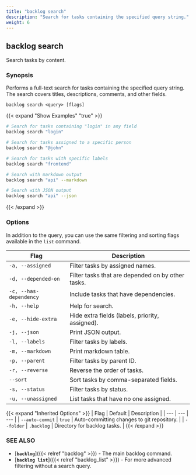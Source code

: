 ```yaml
---
title: "backlog search"
description: "Search for tasks containing the specified query string."
weight: 6
---
```


## backlog search

Search tasks by content.

### Synopsis

Performs a full-text search for tasks containing the specified query string. The search covers titles, descriptions, comments, and other fields.

```
backlog search <query> [flags]
```

{{< expand "Show Examples" "true" >}}
```bash
# Search for tasks containing "login" in any field
backlog search "login"

# Search for tasks assigned to a specific person
backlog search "@john"

# Search for tasks with specific labels
backlog search "frontend"

# Search with markdown output
backlog search "api" --markdown

# Search with JSON output
backlog search "api" --json
```
{{< /expand >}}

### Options

In addition to the query, you can use the same filtering and sorting flags available in the `list` command.

| Flag | Description |
| --- | --- |
| `-a, --assigned` | Filter tasks by assigned names. |
| `-d, --depended-on` | Filter tasks that are depended on by other tasks. |
| `-c, --has-dependency` | Include tasks that have dependencies. |
| `-h, --help` | Help for search. |
| `-e, --hide-extra` | Hide extra fields (labels, priority, assigned). |
| `-j, --json` | Print JSON output. |
| `-l, --labels` | Filter tasks by labels. |
| `-m, --markdown` | Print markdown table. |
| `-p, --parent` | Filter tasks by parent ID. |
| `-r, --reverse` | Reverse the order of tasks. |
| `--sort` | Sort tasks by comma-separated fields. |
| `-s, --status` | Filter tasks by status. |
| `-u, --unassigned` | List tasks that have no one assigned. |

{{< expand "Inherited Options" >}}
| Flag | Default | Description |
| --- | --- | --- |
| `--auto-commit` | `true` | Auto-committing changes to git repository. |
| `--folder` | `.backlog` | Directory for backlog tasks. |
{{< /expand >}}

### SEE ALSO

- [**`backlog`**]({{< relref "backlog" >}}) - The main backlog command.
- [**`backlog list`**]({{< relref "backlog_list" >}}) - For more advanced filtering without a search query.